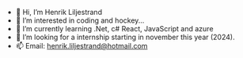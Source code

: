 - 👋 Hi, I’m Henrik Liljestrand
- 👀 I’m interested in coding and hockey...
- 🌱 I’m currently learning .Net, c# React, JavaScript and azure
- 💞️ I’m looking for a internship starting in november this year (2024).
- 📫 Email: henrik.liljestrand@hotmail.com

<!---
Henlil001/Henlil001 is a ✨ special ✨ repository because its `README.md` (this file) appears on your GitHub profile.
You can click the Preview link to take a look at your changes.
--->
